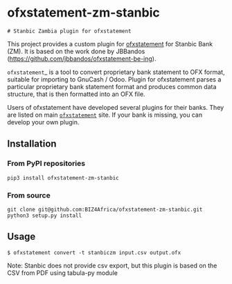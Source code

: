 # ofxstatement-zm-stanbic

~~~~~~~~~~~~~~~~~~~~~~~~~~~~~~
# Stanbic Zambia plugin for ofxstatement 
~~~~~~~~~~~~~~~~~~~~~~~~~~~~~~

This project provides a custom plugin for [ofxstatement](https://github.com/kedder/ofxstatement) for Stanbic Bank (ZM). It is based
on the work done by JBBandos (https://github.com/jbbandos/ofxstatement-be-ing).

`ofxstatement`_ is a tool to convert proprietary bank statement to OFX format, suitable for importing to GnuCash / Odoo. Plugin for ofxstatement parses a particular proprietary bank statement format and produces common data structure, that is then formatted into an OFX file.

Users of ofxstatement have developed several plugins for their banks. They are listed on main [`ofxstatement`](https://github.com/kedder/ofxstatement) site. If your bank is missing, you can develop
your own plugin.

## Installation

### From PyPI repositories
```
pip3 install ofxstatement-zm-stanbic
```

### From source
```
git clone git@github.com:BIZ4Africa/ofxstatement-zm-stanbic.git 
python3 setup.py install
```

## Usage
```
$ ofxstatement convert -t stanbiczm input.csv output.ofx
```
Note: Stanbic does not provide csv export, but this plugin is based on the CSV from PDF using tabula-py module
